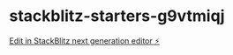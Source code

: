 # stackblitz-starters-g9vtmiqj

[Edit in StackBlitz next generation editor ⚡️](https://stackblitz.com/~/github.com/firemoney81-naldon/stackblitz-starters-g9vtmiqj)
